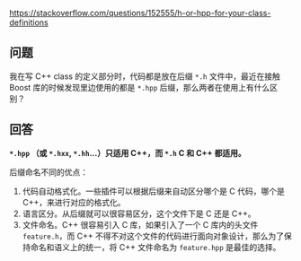 <https://stackoverflow.com/questions/152555/h-or-hpp-for-your-class-definitions>

## 问题

我在写 C++ class 的定义部分时，代码都是放在后缀 `*.h` 文件中，最近在接触 Boost 库的时候发现里边使用的都是 `*.hpp` 后缀，那么两者在使用上有什么区别？

## 回答

**`*.hpp` （或 `*.hxx`, `*.hh`...）只适用 C++，而 `*.h` C 和 C++ 都适用。**

后缀命名不同的优点：

1. 代码自动格式化。一些插件可以根据后缀来自动区分哪个是 C 代码，哪个是 C++，来进行对应的格式化。
2. 语言区分。从后缀就可以很容易区分，这个文件下是 C 还是 C++。
3. 文件命名。C++ 很容易引入 C 库，如果引入了一个 C 库内的头文件 `feature.h`，而 C++ 不得不对这个文件的代码进行面向对象设计，那么为了保持命名和语义上的统一，将 C++ 文件命名为 `feature.hpp` 是最佳的选择。
